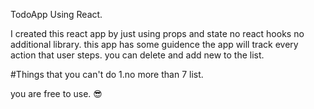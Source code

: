 TodoApp Using React. 

I created this react app by just using props and state
no react hooks no additional library.
this app has some guidence the app will track every action that user steps.
you can delete and add new to the list.

#Things that you can't do 
1.no more than 7 list.

you are free to use. 😎
